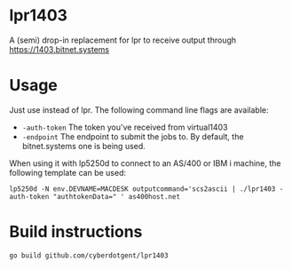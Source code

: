 # lpr1403

A (semi) drop-in replacement for lpr to receive output through https://1403.bitnet.systems

# Usage

Just use instead of lpr. The following command line flags are available:

 - `-auth-token` The token you've received from virtual1403
 - `-endpoint` The endpoint to submit the jobs to. By default, the bitnet.systems one is being used.

When using it with lp5250d to connect to an AS/400 or IBM i machine, the following template can be used:

    lp5250d -N env.DEVNAME=MACDESK outputcommand='scs2ascii | ./lpr1403 -auth-token "authtokenData=" ' as400host.net

# Build instructions

    go build github.com/cyberdotgent/lpr1403
